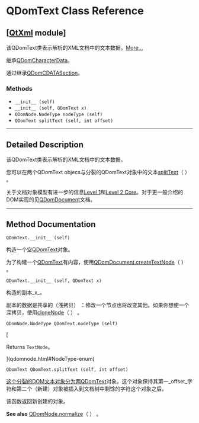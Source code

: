 # QDomText Class Reference

## [[QtXml](index.htm) module]

该QDomText类表示解析的XML文档中的文本数据。[More...](#details)

继承[QDomCharacterData](qdomcharacterdata.html)。

通过继承[QDomCDATASection](qdomcdatasection.html)。

### Methods

*   `__init__ (self)`
*   `__init__ (self, QDomText x)`
*   `QDomNode.NodeType nodeType (self)`
*   `QDomText splitText (self, int offset)`

* * *

## Detailed Description

该QDomText类表示解析的XML文档中的文本数据。

您可以在两个QDomText objecs与分裂的QDomText对象中的文本[splitText](qdomtext.html#splitText)（ ） 。

关于文档对象模型有进一步的信息[Level 1](http://www.w3.org/TR/REC-DOM-Level-1/)和[Level 2 Core](http://www.w3.org/TR/DOM-Level-2-Core/)。对于更一般介绍的DOM实现的见[QDomDocument](qdomdocument.html)文档。

* * *

## Method Documentation

```
QDomText.__init__ (self)
```

构造一个空[QDomText](qdomtext.html)对象。

为了构建一个[QDomText](qdomtext.html)有内容，使用[QDomDocument.createTextNode](qdomdocument.html#createTextNode)（ ） 。

```
QDomText.__init__ (self, QDomText x)
```

构造的副本_x_。

副本的数据是共享的（浅拷贝） ：修改一个节点也将改变其他。如果你想使一个深拷贝，使用[cloneNode](qdomnode.html#cloneNode)（ ） 。

```
QDomNode.NodeType QDomText.nodeType (self)
```

[

Returns `TextNode`。

](qdomnode.html#NodeType-enum)

```
QDomText QDomText.splitText (self, int offset)
```

[](qdomtext.html)

[这个分裂的DOM文本对象分为两](qdomtext.html)[QDomText](qdomtext.html)对象。这个对象保持其第一_offset_字符和第二个（新建）对象被插入到文档树中剩馀的字符这个对象之后。

该函数返回新创建的对象。

**See also** [QDomNode.normalize](qdomnode.html#normalize)（ ） 。